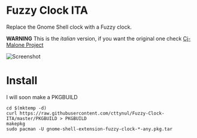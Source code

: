 # Fuzzy Clock ITA
Replace the Gnome Shell clock with a Fuzzy clock.

**WARNING** This is the *italian* version, if you want the original one check [Cj-Malone Project](https://github.com/Cj-Malone/Fuzzy-Clock)

![Screenshot](screenshot.png)

# Install
I will soon make a PKGBUILD
```
cd $(mktemp -d)
curl https://raw.githubusercontent.com/cttynul/Fuzzy-Clock-ITA/master/PKGBUILD > PKGBUILD
makepkg
sudo pacman -U gnome-shell-extension-fuzzy-clock-*-any.pkg.tar
```

